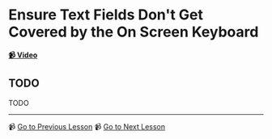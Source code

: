 # Ensure Text Fields Don't Get Covered by the On Screen Keyboard

**[📹 Video](https://egghead.io/lessons/react-native-ensure-text-fields-don't-get-covered-by-the-on-screen-keyboard)**

## TODO

TODO

---

📹 [Go to Previous Lesson](TODO)
📹 [Go to Next Lesson](TODO)
